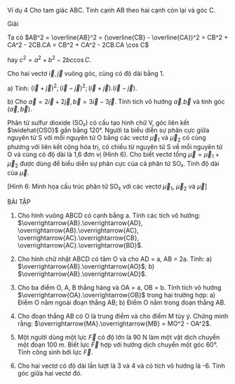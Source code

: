 Ví dụ 4
Cho tam giác ABC. Tính cạnh AB theo hai cạnh còn lại và góc C.

Giải

Ta có $AB^2 = \overline{AB}^2 = (\overline{CB} - \overline{CA})^2 = CB^2 + CA^2 - 2CB.CA = CB^2 + CA^2 - 2CB.CA \cos C$

hay $c^2 = a^2 + b^2 - 2bc \cos C$.

Cho hai vectơ $\vec{i}, \vec{j}$ vuông góc, cùng có độ dài bằng 1.

a) Tính: $(\vec{i} + \vec{j})^2; (\vec{i} - \vec{j})^2; (\vec{i} + \vec{j}).(\vec{i} - \vec{j})$.

b) Cho $\vec{a} = 2\vec{i} + 2\vec{j}, \vec{b} = 3\vec{i} - 3\vec{j}$. Tính tích vô hướng $\vec{a}.\vec{b}$ và tính góc $(\vec{a}, \vec{b})$.

Phân tử sulfur dioxide (SO₂) có cấu tạo hình chữ V, góc liên kết $\widehat{OSO}$ gần bằng 120°. Người ta biểu diễn sự phân cực giữa nguyên tử S với mỗi nguyên tử O bằng các vectơ $\vec{\mu}_1$ và $\vec{\mu}_2$ có cùng phương với liên kết cộng hóa trị, có chiều từ nguyên tử S về mỗi nguyên tử O và cùng có độ dài là 1,6 đơn vị (Hình 6). Cho biết vectơ tổng $\vec{\mu} = \vec{\mu}_1 + \vec{\mu}_2$ được dùng để biểu diễn sự phân cực của cả phân tử SO₂. Tính độ dài của $\vec{\mu}$.

[Hình 6: Minh họa cấu trúc phân tử SO₂ với các vectơ $\vec{\mu}_1$, $\vec{\mu}_2$ và $\vec{\mu}$]

BÀI TẬP

1. Cho hình vuông ABCD có cạnh bằng a. Tính các tích vô hướng:
$\overrightarrow{AB}.\overrightarrow{AD}, \overrightarrow{AB}.\overrightarrow{AC}, \overrightarrow{AC}.\overrightarrow{CB}, \overrightarrow{AC}.\overrightarrow{BD}$.

2. Cho hình chữ nhật ABCD có tâm O và cho AD = a, AB = 2a. Tính:
a) $\overrightarrow{AB}.\overrightarrow{AO}$;
b) $\overrightarrow{AB}.\overrightarrow{AD}$.

3. Cho ba điểm O, A, B thẳng hàng và OA = a, OB = b. Tính tích vô hướng $\overrightarrow{OA}.\overrightarrow{OB}$ trong hai trường hợp:
a) Điểm O nằm ngoài đoạn thẳng AB;
b) Điểm O nằm trong đoạn thẳng AB.

4. Cho đoạn thẳng AB có O là trung điểm và cho điểm M tùy ý. Chứng minh rằng:
$\overrightarrow{MA}.\overrightarrow{MB} = MO^2 - OA^2$.

5. Một người dùng một lực $\vec{F}$ có độ lớn là 90 N làm một vật dịch chuyển một đoạn 100 m. Biết lực $\vec{F}$ hợp với hướng dịch chuyển một góc 60°. Tính công sinh bởi lực $\vec{F}$.

6. Cho hai vectơ có độ dài lần lượt là 3 và 4 và có tích vô hướng là -6. Tính góc giữa hai vectơ đó.